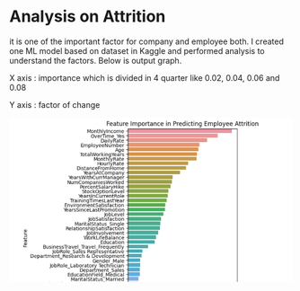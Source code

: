 # Analysis on Attrition

it is one of the important factor for company and employee both. I created one ML model based on dataset in Kaggle and performed analysis to understand the factors. Below is output graph.

X axis : importance which is divided in 4 quarter like 0.02, 0.04, 0.06 and 0.08

Y axis : factor of change

![Attrition Output](Attrition_Output.png)

